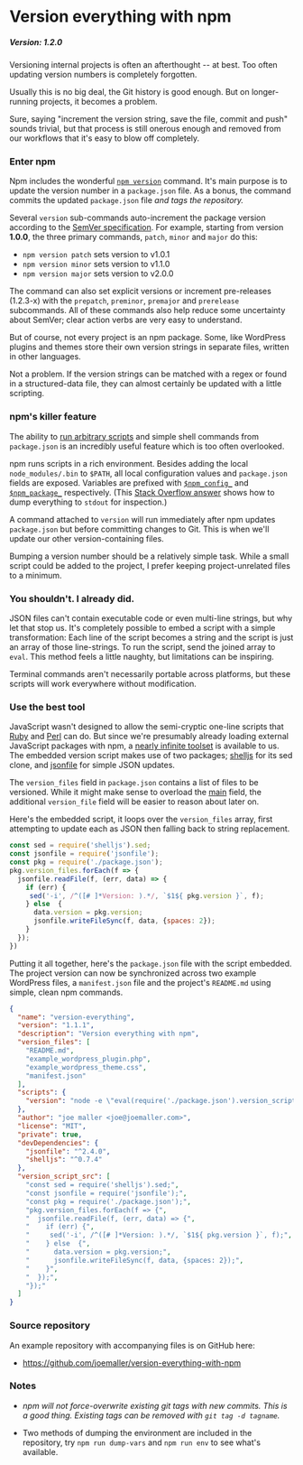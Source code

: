 
# Version everything with npm
##### Version: 1.2.0

Versioning internal projects is often an afterthought -- at best. Too often updating version numbers is completely forgotten.

Usually this is no big deal, the Git history is good enough. But on longer-running projects, it becomes a problem.

Sure, saying "increment the version string, save the file, commit and push" sounds trivial, but that process is still onerous enough and removed from our workflows that it's easy to blow off completely.


### Enter npm 

Npm includes the wonderful [`npm version`][npm version] command. It's main purpose is to update the version number in a `package.json` file. As a bonus, the command commits the updated `package.json` file *and tags the repository.*

Several `version` sub-commands auto-increment the package version according to the [SemVer specification][semver]. For example, starting from version **1.0.0**, the three primary commands, `patch`, `minor` and `major` do this:

* `npm version patch` sets version to v1.0.1
* `npm version minor` sets version to v1.1.0
* `npm version major` sets version to v2.0.0

The command can also set explicit versions or increment pre-releases (1.2.3-x) with the `prepatch`, `preminor`, `premajor` and `prerelease` subcommands. All of these commands also help reduce some uncertainty about SemVer; clear action verbs are very easy to understand.

But of course, not every project is an npm package. Some, like WordPress plugins and themes store their own version strings in separate files, written in other languages. 

Not a problem. If the version strings can be matched with a regex or found in a structured-data file, they can almost certainly be updated with a little scripting.

### npm's killer feature

The ability to [run arbitrary scripts][npm scripts] and simple shell commands from `package.json` is an incredibly useful feature which is too often overlooked. 

npm runs scripts in a rich environment. Besides adding the local `node_modules/.bin` to `$PATH`, all local configuration values and `package.json` fields are exposed. Variables are prefixed with [`$npm_config_`][config vars] and [`$npm_package_`][package.json vars] respectively. (This [Stack Overflow answer][so] shows how to dump everything to `stdout` for inspection.)

A command attached to `version` will run immediately after npm updates `package.json` but before committing changes to Git. This is when we'll update our other version-containing files.

Bumping a version number should be a relatively simple task. While a small script could be added to the project, I prefer keeping project-unrelated files to a minimum. 

### You shouldn't. I already did.

JSON files can't contain executable code or even multi-line strings, but why let that stop us. It's completely possible to embed a script with a simple transformation: Each line of the script becomes a string and the script is just an array of those line-strings. To run the script, send the joined array to `eval`. This method feels a little naughty, but limitations can be inspiring.

Terminal commands aren't necessarily portable across platforms, but these scripts will work everywhere without modification. 

### Use the best tool

JavaScript wasn't designed to allow the semi-cryptic one-line scripts that [Ruby][] and [Perl][] can do. But since we're presumably already loading external JavaScript packages with npm, a [nearly infinite toolset][npm] is available to us. The embedded version script makes use of two packages; [shelljs][] for its sed clone, and [jsonfile][] for simple JSON updates. 

The `version_files` field in `package.json` contains a list of files to be versioned. While it might make sense to overload the [main][] field, the additional `version_file` field will be easier to reason about later on. 

Here's the embedded script, it loops over the `version_files` array, first attempting to update each as JSON then falling back to string replacement.

```javascript
const sed = require('shelljs').sed;
const jsonfile = require('jsonfile');
const pkg = require('./package.json');
pkg.version_files.forEach(f => {
  jsonfile.readFile(f, (err, data) => {
    if (err) {
     sed('-i', /^([# ]*Version: ).*/, `$1${ pkg.version }`, f);
    } else  {
      data.version = pkg.version;
      jsonfile.writeFileSync(f, data, {spaces: 2});
    }
  });
})
```


Putting it all together, here's the `package.json` file with the script embedded. The project version can now be synchronized across two example WordPress files, a `manifest.json` file and the project's `README.md` using simple, clean npm commands.

```json
{
  "name": "version-everything",
  "version": "1.1.1",
  "description": "Version everything with npm",
  "version_files": [
    "README.md",
    "example_wordpress_plugin.php",
    "example_wordpress_theme.css",
    "manifest.json"
  ],
  "scripts": {
    "version": "node -e \"eval(require('./package.json').version_script_src.join(''))\" && git add -u"
  },
  "author": "joe maller <joe@joemaller.com>",
  "license": "MIT",
  "private": true,
  "devDependencies": {
    "jsonfile": "^2.4.0",
    "shelljs": "^0.7.4"
  },
  "version_script_src": [
    "const sed = require('shelljs').sed;",
    "const jsonfile = require('jsonfile');",
    "const pkg = require('./package.json');",
    "pkg.version_files.forEach(f => {",
    "  jsonfile.readFile(f, (err, data) => {",
    "    if (err) {",
    "     sed('-i', /^([# ]*Version: ).*/, `$1${ pkg.version }`, f);",
    "    } else  {",
    "      data.version = pkg.version;",
    "      jsonfile.writeFileSync(f, data, {spaces: 2});",
    "    }",
    "  });",
    "});"
  ]
}

```


### Source repository

An example repository with accompanying files is on GitHub here:

* https://github.com/joemaller/version-everything-with-npm

### Notes

* *npm will not force-overwrite existing git tags with new commits. This is a good thing. Existing tags can be removed with `git tag -d tagname`.*

* Two methods of dumping the environment are included in the repository, try `npm run dump-vars` and `npm run env` to see what's available.







[so]: http://stackoverflow.com/a/19381235/503463
[npm version]: https://docs.npmjs.com/cli/version
[main]: https://docs.npmjs.com/files/package.json#main
[sed]: http://www.grymoire.com/Unix/Sed.html
[semver]: http://semver.org/

[npm scripts]: https://docs.npmjs.com/misc/scripts
[package.json vars]: https://docs.npmjs.com/misc/scripts#packagejson-vars
[config vars]: https://docs.npmjs.com/misc/scripts#configuration
[replace]: https://www.npmjs.com/package/replace

[glob]: https://github.com/isaacs/node-glob
[perl]: http://www.math.harvard.edu/computing/perl/oneliners.txt
[ruby]: http://reference.jumpingmonkey.org/programming_languages/ruby/ruby-one-liners.html
[npm]: https://www.npmjs.com/
[jsonfile]: https://www.npmjs.com/package/jsonfile
[shelljs]: https://www.npmjs.com/package/shelljs
[compose]: https://www.keithcirkel.co.uk/how-to-use-npm-as-a-build-tool/#running-multiple-tasks